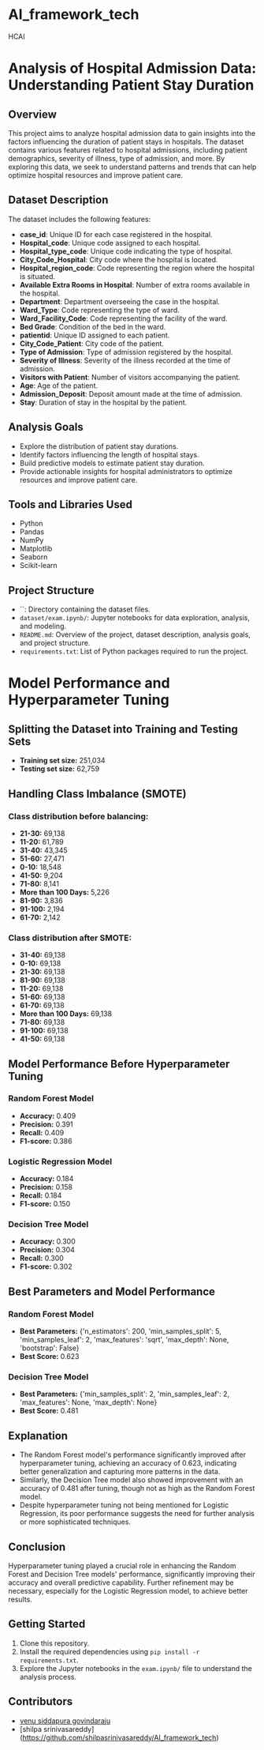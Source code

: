 # AI_framework_tech
HCAI
# 

# Analysis of Hospital Admission Data: Understanding Patient Stay Duration

## Overview
This project aims to analyze hospital admission data to gain insights into the factors influencing the duration of patient stays in hospitals. The dataset contains various features related to hospital admissions, including patient demographics, severity of illness, type of admission, and more. By exploring this data, we seek to understand patterns and trends that can help optimize hospital resources and improve patient care.

## Dataset Description
The dataset includes the following features:

- **case_id**: Unique ID for each case registered in the hospital.
- **Hospital_code**: Unique code assigned to each hospital.
- **Hospital_type_code**: Unique code indicating the type of hospital.
- **City_Code_Hospital**: City code where the hospital is located.
- **Hospital_region_code**: Code representing the region where the hospital is situated.
- **Available Extra Rooms in Hospital**: Number of extra rooms available in the hospital.
- **Department**: Department overseeing the case in the hospital.
- **Ward_Type**: Code representing the type of ward.
- **Ward_Facility_Code**: Code representing the facility of the ward.
- **Bed Grade**: Condition of the bed in the ward.
- **patientid**: Unique ID assigned to each patient.
- **City_Code_Patient**: City code of the patient.
- **Type of Admission**: Type of admission registered by the hospital.
- **Severity of Illness**: Severity of the illness recorded at the time of admission.
- **Visitors with Patient**: Number of visitors accompanying the patient.
- **Age**: Age of the patient.
- **Admission_Deposit**: Deposit amount made at the time of admission.
- **Stay**: Duration of stay in the hospital by the patient.

## Analysis Goals
- Explore the distribution of patient stay durations.
- Identify factors influencing the length of hospital stays.
- Build predictive models to estimate patient stay duration.
- Provide actionable insights for hospital administrators to optimize resources and improve patient care.

## Tools and Libraries Used
- Python
- Pandas
- NumPy
- Matplotlib
- Seaborn
- Scikit-learn

## Project Structure
- ``: Directory containing the dataset files.
- `dataset/exam.ipynb/`: Jupyter notebooks for data exploration, analysis, and modeling.
- `README.md`: Overview of the project, dataset description, analysis goals, and project structure.
- `requirements.txt`: List of Python packages required to run the project.

# Model Performance and Hyperparameter Tuning

## Splitting the Dataset into Training and Testing Sets
- **Training set size:** 251,034
- **Testing set size:** 62,759

## Handling Class Imbalance (SMOTE)
### Class distribution before balancing:
- **21-30:** 69,138
- **11-20:** 61,789
- **31-40:** 43,345
- **51-60:** 27,471
- **0-10:** 18,548
- **41-50:** 9,204
- **71-80:** 8,141
- **More than 100 Days:** 5,226
- **81-90:** 3,836
- **91-100:** 2,194
- **61-70:** 2,142

### Class distribution after SMOTE:
- **31-40:** 69,138
- **0-10:** 69,138
- **21-30:** 69,138
- **81-90:** 69,138
- **11-20:** 69,138
- **51-60:** 69,138
- **61-70:** 69,138
- **More than 100 Days:** 69,138
- **71-80:** 69,138
- **91-100:** 69,138
- **41-50:** 69,138

## Model Performance Before Hyperparameter Tuning

### Random Forest Model
- **Accuracy:** 0.409
- **Precision:** 0.391
- **Recall:** 0.409
- **F1-score:** 0.386

### Logistic Regression Model
- **Accuracy:** 0.184
- **Precision:** 0.158
- **Recall:** 0.184
- **F1-score:** 0.150

### Decision Tree Model
- **Accuracy:** 0.300
- **Precision:** 0.304
- **Recall:** 0.300
- **F1-score:** 0.302



## Best Parameters and Model Performance

### Random Forest Model
- **Best Parameters:** {'n_estimators': 200, 'min_samples_split': 5, 'min_samples_leaf': 2, 'max_features': 'sqrt', 'max_depth': None, 'bootstrap': False}
- **Best Score:** 0.623

### Decision Tree Model
- **Best Parameters:** {'min_samples_split': 2, 'min_samples_leaf': 2, 'max_features': None, 'max_depth': None}
- **Best Score:** 0.481

## Explanation
- The Random Forest model's performance significantly improved after hyperparameter tuning, achieving an accuracy of 0.623, indicating better generalization and capturing more patterns in the data.
- Similarly, the Decision Tree model also showed improvement with an accuracy of 0.481 after tuning, though not as high as the Random Forest model.
- Despite hyperparameter tuning not being mentioned for Logistic Regression, its poor performance suggests the need for further analysis or more sophisticated techniques.

## Conclusion
Hyperparameter tuning played a crucial role in enhancing the Random Forest and Decision Tree models' performance, significantly improving their accuracy and overall predictive capability. Further refinement may be necessary, especially for the Logistic Regression model, to achieve better results.





## Getting Started
1. Clone this repository.
2. Install the required dependencies using `pip install -r requirements.txt`.
3. Explore the Jupyter notebooks in the `exam.ipynb/` file to understand the analysis process.

## Contributors
- [venu siddapura govindaraju](https://github.com/svenu38/AI_framework_tech)
- [shilpa srinivasareddy] (https://github.com/shilpasrinivasareddy/AI_framework_tech)



